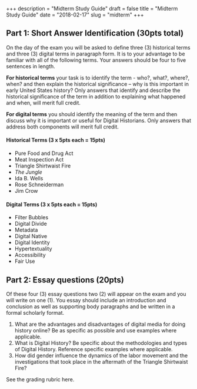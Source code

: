 +++
description = "Midterm Study Guide"
draft = false
title = "Midterm Study Guide"
date = "2018-02-17"
slug = "midterm"
+++



## Part 1: Short Answer Identification (30pts total)
On the day of the exam you will be asked to define three (3) historical terms and three (3) digital terms in paragraph form. It is to your advantage to be familiar with all of the following terms. Your answers should be four to five sentences in length.

**For historical terms** your task is to identify the term - who?, what?, where?, when? and then explain the historical significance – why is this important in early United States history? Only answers that identify and describe the historical significance of the term in addition to explaining what happened and when, will merit full credit.

**For digital terms** you should identify the meaning of the term and then discuss why it is important or useful for Digital Historians. Only answers that address both components will merit full credit.  

#### Historical Terms (3 x 5pts each = 15pts)

* Pure Food and Drug Act
* Meat Inspection Act
* Triangle Shirtwaist Fire
* _The Jungle_
* Ida B. Wells
* Rose Schneiderman
* Jim Crow

#### Digital Terms (3 x 5pts each = 15pts)

* Filter Bubbles
* Digital Divide
* Metadata
* Digital Native
* Digital Identity
* Hypertextuality
* Accessibility
* Fair Use


## Part 2: Essay questions (20pts)

Of these four (3) essay questions two (2) will appear on the exam and you will write on one (1). You essay should include an introduction and conclusion as well as supporting body paragraphs and be written in a formal scholarly format.

1. What are the advantages and disadvantages of digital media for doing history online? Be as specific as possible and use examples where applicable.
1. What is Digital History? Be specific about the methodologies and types of Digital History. Reference specific examples where applicable.
1. How did gender influence the dynamics of the labor movement and the investigations that took place in the aftermath of the Triangle Shirtwaist Fire?

See the grading rubric here.
